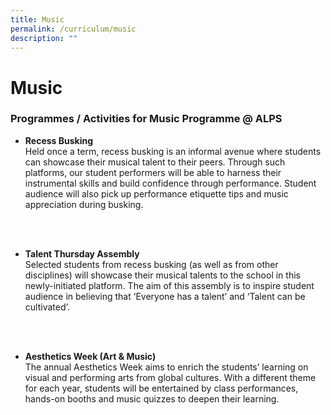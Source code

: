 ```yaml
---
title: Music
permalink: /curriculum/music
description: ""
---
```

# **Music**

### Programmes / Activities for Music Programme @ ALPS

*   **Recess Busking**  
Held once a term, recess busking is an informal avenue where students can showcase their musical talent to their peers. Through such platforms, our student performers will be able to harness their instrumental skills and build confidence through performance. Student audience will also pick up performance etiquette tips and music appreciation during busking.
 <br>
 
 <br>
   
*   **Talent Thursday Assembly**   
Selected students from recess busking (as well as from other disciplines) will showcase their musical talents to the school in this newly-initiated platform. The aim of this assembly is to inspire student audience in believing that ‘Everyone has a talent’ and ‘Talent can be cultivated’.
 <br>
 
 <br>   
		

*   **Aesthetics Week (Art & Music)**    
The annual Aesthetics Week aims to enrich the students’ learning on visual and performing arts from global cultures. With a different theme for each year, students will be entertained by class performances, hands-on booths and music quizzes to deepen their learning.